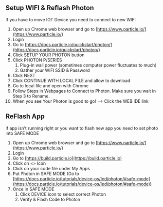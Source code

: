 ## Setup WIFI & Reflash Photon 

If you have to move IOT Device you need to connect to new WIFI

1. Open up Chrome web browser and go to [https://www.particle.io/](https://www.particle.io/)
1. Login 
1. Go to [https://docs.particle.io/quickstart/photon/](https://docs.particle.io/quickstart/photon/)
1. Click SETUP YOUR PHOTON button
1. Click PHOTON P/SERIES
   1. Plug-in wall power (sometimes computer power fluctuates to much)
   1. Gather your WIFI SSID & Password
1. Click NEXT
1. Click CONTINUE WITH LOCAL FILE and allow to download
1. Go to local file and open with Chrome
1. Follow Steps in Webpages to Connect to Photon. Make sure you wait in Step 3 to Rename. 
1. When you see Your Photon is good to go! —> Click the WEB IDE  link


## ReFlash App

If app isn’t running right or you want to flash new app you need to set photo into SAFE MODE

1. Open up Chrome web browser and go to [https://www.particle.io/](https://www.particle.io/)
1. Login
1. Go to [https://build.particle.io](https://build.particle.io)
1. Click on <> Icon
1. Click on your code file under My Apps
1. Put Photon in SAFE MODE (Go to [https://docs.particle.io/tutorials/device-os/led/photon/#safe-mode](https://docs.particle.io/tutorials/device-os/led/photon/#safe-mode))
1. Once in SAFE MODE
   1. Click DEVICE icon to select correct Photon
   1. Verify & Flash Code to Photon
